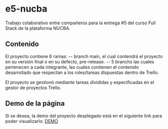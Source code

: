 # e5-nucba
Trabajo colaborativo entre compañeros para la entrega #5 del curso Full Stack  de la plataforma NUCBA.


## Contenido
El proyecto contiene 6 ramas:
-- branch main, el cual contendrá el proyecto en su versión final o en su defecto, pre-release.
-- 5 branchs las cuales pertenecen a cada integrante, las cuales contienen el contenido desarrollado que respectan a los roles/tareas dispuestas dentro de Trello. 

El proyecto se gestionó mediante tareas divididas y especificadas en el gestor de proyectos Trello. 

## Demo de la página

Si se desea, la demo del proyecto desplegado está en el siguiente link para poder visualizarlo: [DEMO](https://e5-nucba-xi.vercel.app/)
